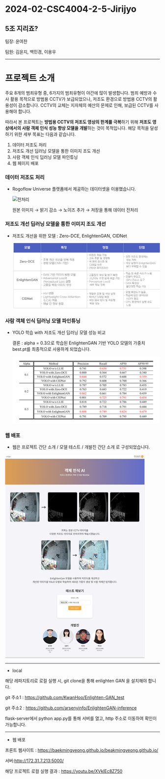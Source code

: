 # 2024-02-CSC4004-2-5-Jirijyo
5조 지리죠?
---

팀장: 윤여찬

팀원: 김윤지, 백민경, 이용우

---

# 프로젝트 소개

주요 8개의 범죄유형 중, 6가지의 범죄유형이 야간에 많이 발생합니다. 
범죄 예방과 수사 활용 목적으로 방범용 CCTV가 보급되었으나, 저조도 환경으로 방법용 CCTV의 활용성이 감소합니다. CCTV의 교체는 지자체의 예산의 문제로 인해, 보급된 CCTV를 사용해야 합니다.

따라서 본 프로젝트는 **방법용 CCTV의 저조도 영상의 한계를 극복**하기 위해 **저조도 영상에서의 사람 객체 인식 성능 향상 모델을 개발**하는 것이 목적입니다.
해당 목적을 달성하기 위한 세부 목표는 다음과 같습니다.

1. 데이터 저조도 처리
2. 저조도 개선 딥러닝 모델을 통한 이미지 조도 개선
3. 사람 객체 인식 딥러닝 모델 파인튜닝
4. 웹 페이지 배포


### 데이터 저조도 처리


+ Rogoflow Universe 플랫폼에서 제공하는 데이터셋을 이용했습니다.

  ![전처리](https://github.com/CSID-DGU/2024-02-CSC4004-2-5-Jirijyo/blob/main/%EC%9D%B4%EB%AF%B8%EC%A7%80%20%EC%B2%98%EB%A6%AC.png)
  
  원본 이미지 → 밝기 감소 → 노이즈 추가 → 저장을 통해 데이터 전처리


### 저조도 개선 딥러닝 모델을 통한 이미지 조도 개선


+ 저조도 개선을 위한 모델 : Zero-DCE, EnlightenGAN, CIDNet
  
  ![모델 비교](https://github.com/CSID-DGU/2024-02-CSC4004-2-5-Jirijyo/blob/main/%EC%A0%80%EC%A1%B0%EB%8F%84%20%EB%AA%A8%EB%8D%B8%20%EB%B9%84%EA%B5%90.png)
  

### 사람 객체 인식 딥러닝 모델 파인튜닝


+ YOLO 학습 with 저조도 개선 딥러닝 모델 성능 비교
  

  결론 : alpha = 0.3으로 학습된 EnlightenGAN 기반 YOLO 모델의 가중치 best.pt를 최종적으로 사용하게 되었습니다.

  ![성능 비교](https://github.com/CSID-DGU/2024-02-CSC4004-2-5-Jirijyo/blob/main/%EC%84%B1%EB%8A%A5%EB%B9%84%EA%B5%90.png)
  

### 웹 배포

* 웹은 프로젝트 간단 소개 / 모델 테스트 / 개발진 간단 소개 로 구성되었습니다.

![웹 이미지](https://github.com/CSID-DGU/2024-02-CSC4004-2-5-Jirijyo/blob/main/%EC%9B%B9%20%EC%9D%B4%EB%AF%B8%EC%A7%80.png)
  
---
* local
  
해당 레파지토리로 로컬 실행 시, git clone을 통해 enlighten GAN 을 설치해야 합니다.

git 주소1 : https://github.com/KwanHoo/Enlighten-GAN_test

git 주소2 : https://github.com/arsenyinfo/EnlightenGAN-inference

flask-server에서 python app.py를 통해 서버를 열고, http 주소로 이동하여 확인이 가능합니다.

---

* 웹 배포

프론트 웹사이트 : https://baekmingyeong.github.io/beakmingyeong.github.io/

서버:http://172.31.7.213:5000/

해당 프로젝트 로컬 실행 결과 : https://youtu.be/XVklEc8Z750
